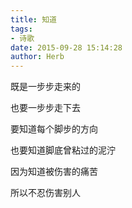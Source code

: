 ```yaml
---
title: 知道
tags:
- 诗歌
date: 2015-09-28 15:14:28
author: Herb
---
```

既是一步步走来的

也要一步步走下去

要知道每个脚步的方向

也要知道脚底曾粘过的泥泞

因为知道被伤害的痛苦

所以不忍伤害别人
